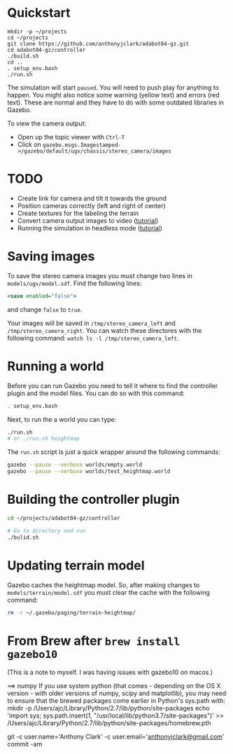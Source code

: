 
# Quickstart

```
mkdir -p ~/projects
cd ~/projects
git clone https://github.com/anthonyjclark/adabot04-gz.git
cd adabot04-gz/controller
./build.sh
cd ..
. setup_env.bash
./run.sh
```

The simulation will start `paused`. You will need to push play for anything to happen. You might also notice some warning (yellow text) and errors (red text). These are normal and they have to do with some outdated libraries in Gazebo.

To view the camera output:

- Open up the topic viewer with `Ctrl-T`
- Click on `gazebo.msgs.Imagestamped->/gazebo/default/ugv/chassis/stereo_camera/images`

# TODO

- Create link for camera and tilt it towards the ground
- Position cameras correctly (left and right of center)
- Create textures for the labeling the terrain
- Convert camera output images to video ([tutorial](http://gazebosim.org/tutorials?tut=camera_save&cat=sensors#ConvertImagestoVideo))
- Running the simulation in headless mode ([tutorial](http://answers.gazebosim.org/question/14625/running-a-camera-sensor-headless/))

# Saving images

To save the stereo camera images you must change two lines in `models/ugv/model.sdf`. Find the following lines:

~~~xml
<save enabled="false">
~~~

and change `false` to `true`.

Your images will be saved in `/tmp/stereo_camera_left` and `/tmp/stereo_camera_right`. You can watch these directores with the following command: `watch ls -l /tmp/stereo_camera_left`.

# Running a world

Before you can run Gazebo you need to tell it where to find the controller plugin and the model files. You can do so with this command:

~~~bash
. setup_env.bash
~~~

Next, to run the a world you can type:

~~~bash
./run.sh 
# or ./run.sh heightmap
~~~

The `run.sh` script is just a quick wrapper around the following commands:

~~~bash
gazebo --pause --verbose worlds/empty.world
gazebo --pause --verbose worlds/test_heightmap.world
~~~

# Building the controller plugin

~~~bash
cd ~/projects/adabot04-gz/controller

# Go to directory and run
./bulid.sh
~~~

# Updating terrain model

Gazebo caches the heightmap model. So, after making changes to `models/terrain/model.sdf` you must clear the cache with the following command:

~~~bash
rm -r ~/.gazebo/paging/terrain-heightmap/
~~~

# From Brew after `brew install gazebo10`

(This is a note to myself. I was having issues with gazebo10 on macos.)

==> numpy
If you use system python (that comes - depending on the OS X version -
with older versions of numpy, scipy and matplotlib), you may need to
ensure that the brewed packages come earlier in Python's sys.path with:
  mkdir -p /Users/ajc/Library/Python/2.7/lib/python/site-packages
  echo 'import sys; sys.path.insert(1, "/usr/local/lib/python3.7/site-packages")' >> /Users/ajc/Library/Python/2.7/lib/python/site-packages/homebrew.pth


git -c user.name='Anthony Clark' -c user.email='anthonyjclark@gmail.com' commit -am 